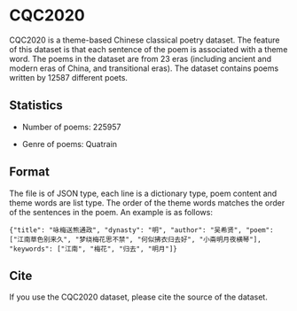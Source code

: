 # CQC2020

CQC2020 is a theme-based Chinese classical poetry dataset. The feature of this dataset is that each sentence of the poem is associated with a theme word. The poems in the dataset are from 23 eras (including ancient and modern eras of China, and transitional eras). The dataset contains poems written by 12587 different poets.

## Statistics

* Number of poems: 225957

* Genre of poems: Quatrain

## Format

The file is of JSON type, each line is a dictionary type, poem content and theme words are list type. The order of the theme words matches the order of the sentences in the poem. An example is as follows:

<pre><code>{"title": "咏梅送熊通政", "dynasty": "明", "author": "吴希贤", "poem": ["江南草色别来久", "梦绕梅花思不禁", "何似拂衣归去好", "小斋明月夜横琴"], "keywords": ["江南", "梅花", "归去", "明月"]}</code></pre>

## Cite

If you use the CQC2020 dataset, please cite the source of the dataset.
